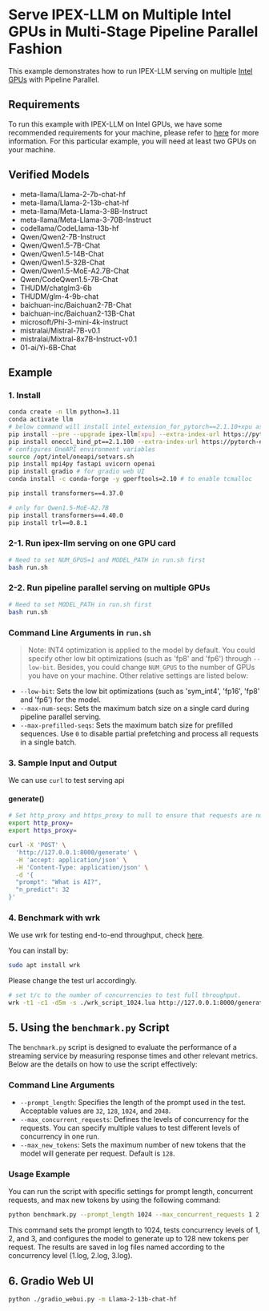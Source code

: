 # Serve IPEX-LLM on Multiple Intel GPUs in Multi-Stage Pipeline Parallel Fashion

This example demonstrates how to run IPEX-LLM serving on multiple [Intel GPUs](../README.md) with Pipeline Parallel.

## Requirements

To run this example with IPEX-LLM on Intel GPUs, we have some recommended requirements for your machine, please refer to [here](../README.md#recommended-requirements) for more information. For this particular example, you will need at least two GPUs on your machine.

## Verified Models
- meta-llama/Llama-2-7b-chat-hf
- meta-llama/Llama-2-13b-chat-hf
- meta-llama/Meta-Llama-3-8B-Instruct
- meta-llama/Meta-Llama-3-70B-Instruct
- codellama/CodeLlama-13b-hf
- Qwen/Qwen2-7B-Instruct
- Qwen/Qwen1.5-7B-Chat
- Qwen/Qwen1.5-14B-Chat
- Qwen/Qwen1.5-32B-Chat
- Qwen/Qwen1.5-MoE-A2.7B-Chat
- Qwen/CodeQwen1.5-7B-Chat
- THUDM/chatglm3-6b
- THUDM/glm-4-9b-chat
- baichuan-inc/Baichuan2-7B-Chat
- baichuan-inc/Baichuan2-13B-Chat
- microsoft/Phi-3-mini-4k-instruct
- mistralai/Mistral-7B-v0.1
- mistralai/Mixtral-8x7B-Instruct-v0.1
- 01-ai/Yi-6B-Chat

## Example

### 1. Install

```bash
conda create -n llm python=3.11
conda activate llm
# below command will install intel_extension_for_pytorch==2.1.10+xpu as default
pip install --pre --upgrade ipex-llm[xpu] --extra-index-url https://pytorch-extension.intel.com/release-whl/stable/xpu/us/
pip install oneccl_bind_pt==2.1.100 --extra-index-url https://pytorch-extension.intel.com/release-whl/stable/xpu/us/
# configures OneAPI environment variables
source /opt/intel/oneapi/setvars.sh
pip install mpi4py fastapi uvicorn openai
pip install gradio # for gradio web UI
conda install -c conda-forge -y gperftools=2.10 # to enable tcmalloc

pip install transformers==4.37.0

# only for Qwen1.5-MoE-A2.7B
pip install transformers==4.40.0
pip install trl==0.8.1
```

### 2-1. Run ipex-llm serving on one GPU card 

```bash
# Need to set NUM_GPUS=1 and MODEL_PATH in run.sh first
bash run.sh
```

### 2-2. Run pipeline parallel serving on multiple GPUs

```bash
# Need to set MODEL_PATH in run.sh first
bash run.sh
```

### Command Line Arguments in `run.sh`
> Note: INT4 optimization is applied to the model by default. You could specify other low bit optimizations (such as 'fp8' and 'fp6') through `--low-bit`. Besides, you could change `NUM_GPUS` to the number of GPUs you have on your machine. Other relative settings are listed below:

- `--low-bit`: Sets the low bit optimizations (such as 'sym_int4', 'fp16', 'fp8' and 'fp6') for the model.
- `--max-num-seqs`: Sets the maximum batch size on a single card during pipeline parallel serving.
- `--max-prefilled-seqs`: Sets the maximum batch size for prefilled sequences. Use `0` to disable partial prefetching and process all requests in a single batch.

### 3. Sample Input and Output

We can use `curl` to test serving api

#### generate()

```bash
# Set http_proxy and https_proxy to null to ensure that requests are not forwarded by a proxy.
export http_proxy=
export https_proxy=

curl -X 'POST' \
  'http://127.0.0.1:8000/generate' \
  -H 'accept: application/json' \
  -H 'Content-Type: application/json' \
  -d '{
  "prompt": "What is AI?",
  "n_predict": 32
}'
```


### 4. Benchmark with wrk

We use wrk for testing end-to-end throughput, check [here](https://github.com/wg/wrk).

You can install by:
```bash
sudo apt install wrk
```

Please change the test url accordingly.

```bash
# set t/c to the number of concurrencies to test full throughput.
wrk -t1 -c1 -d5m -s ./wrk_script_1024.lua http://127.0.0.1:8000/generate --timeout 1m
```

## 5. Using the `benchmark.py` Script

The `benchmark.py` script is designed to evaluate the performance of a streaming service by measuring response times and other relevant metrics. Below are the details on how to use the script effectively:

### Command Line Arguments

- `--prompt_length`: Specifies the length of the prompt used in the test. Acceptable values are `32`, `128`, `1024`, and `2048`.
- `--max_concurrent_requests`: Defines the levels of concurrency for the requests. You can specify multiple values to test different levels of concurrency in one run.
- `--max_new_tokens`: Sets the maximum number of new tokens that the model will generate per request. Default is `128`.

### Usage Example
You can run the script with specific settings for prompt length, concurrent requests, and max new tokens by using the following command:

```bash
python benchmark.py --prompt_length 1024 --max_concurrent_requests 1 2 3 --max_new_tokens 128
```

This command sets the prompt length to 1024, tests concurrency levels of 1, 2, and 3, and configures the model to generate up to 128 new tokens per request. The results are saved in log files named according to the concurrency level (1.log, 2.log, 3.log).

## 6. Gradio Web UI

```bash
python ./gradio_webui.py -m Llama-2-13b-chat-hf 
```